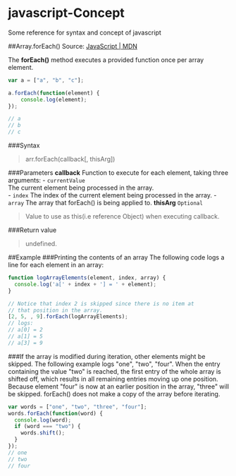 # javascript-Concept
Some reference for syntax and concept of javascript

##Array.forEach()
Source: [JavaScript | MDN](https://developer.mozilla.org/en-US/docs/Web/JavaScript/Reference/Global_Objects/Array/forEach)

The **forEach()** method executes a provided function once per array element.

```javascript
var a = ["a", "b", "c"];

a.forEach(function(element) {
    console.log(element);
});

// a
// b
// c
```

###Syntax
> arr.forEach(callback[, thisArg])

###Parameters
**callback**
Function to execute for each element, taking three arguments:
    - `currentValue`        
        The current element being processed in the array.    
    - `index`
        The index of the current element being processed in the array.
    - `array`
        The array that forEach() is being applied to.
**thisArg**  `Optional`
> Value to use as this(i.e reference Object) when executing callback.

###Return value
> undefined.

##Example
###Printing the contents of an array
The following code logs a line for each element in an array:

```javascript
function logArrayElements(element, index, array) {
  console.log('a[' + index + '] = ' + element);
}

// Notice that index 2 is skipped since there is no item at
// that position in the array.
[2, 5, , 9].forEach(logArrayElements);
// logs:
// a[0] = 2
// a[1] = 5
// a[3] = 9
```

###If the array is modified during iteration, other elements might be skipped.
The following example logs "one", "two", "four". When the entry containing the value 
"two" is reached, the first entry of the whole array is shifted off, which results in 
all remaining entries moving up one position. Because element "four" is now at an earlier 
position in the array, "three" will be skipped. forEach() does not make a copy of the array before iterating.

```javascript
var words = ["one", "two", "three", "four"];
words.forEach(function(word) {
  console.log(word);
  if (word === "two") {
    words.shift();
  }
});
// one
// two
// four
```
